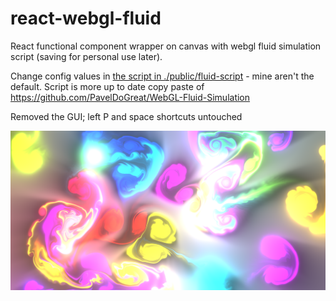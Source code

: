 # react-webgl-fluid

React functional component wrapper on canvas with webgl fluid simulation script (saving for personal use later).

Change config values in [the script in ./public/fluid-script](./public/fluid-script.js) - mine aren't the default. Script is more up to date copy paste of https://github.com/PavelDoGreat/WebGL-Fluid-Simulation

Removed the GUI; left P and space shortcuts untouched

![img](img.png)
